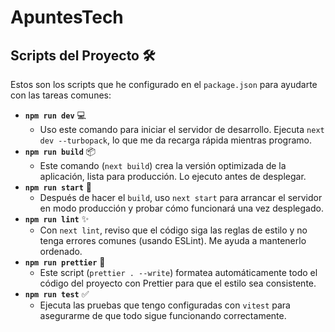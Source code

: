 # ApuntesTech

## Scripts del Proyecto 🛠️

Estos son los scripts que he configurado en el `package.json` para ayudarte con las tareas comunes:

- **`npm run dev`** 💻
    - Uso este comando para iniciar el servidor de desarrollo. Ejecuta `next dev --turbopack`, lo que me da recarga rápida mientras programo.
- **`npm run build`** 📦
    - Este comando (`next build`) crea la versión optimizada de la aplicación, lista para producción. Lo ejecuto antes de desplegar.
- **`npm run start`** 🚀
    - Después de hacer el `build`, uso `next start` para arrancar el servidor en modo producción y probar cómo funcionará una vez desplegado.
- **`npm run lint`** ✨
    - Con `next lint`, reviso que el código siga las reglas de estilo y no tenga errores comunes (usando ESLint). Me ayuda a mantenerlo ordenado.
- **`npm run prettier`** 🎨
    - Este script (`prettier . --write`) formatea automáticamente todo el código del proyecto con Prettier para que el estilo sea consistente.
- **`npm run test`** ✅
    - Ejecuta las pruebas que tengo configuradas con `vitest` para asegurarme de que todo sigue funcionando correctamente.
